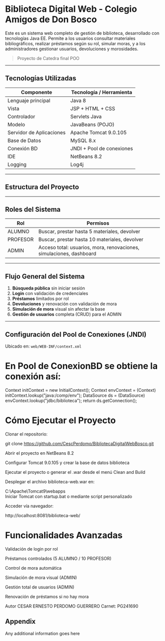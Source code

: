 
#  Biblioteca Digital Web - Colegio Amigos de Don Bosco

Este es un sistema web completo de gestión de biblioteca, desarrollado con tecnologías Java EE. Permite a los usuarios consultar materiales bibliográficos, realizar préstamos según su rol, simular moras, y a los administradores gestionar usuarios, devoluciones y morosidades.

> Proyecto de Catedra final POO

---

##  Tecnologías Utilizadas

| Componente               | Tecnología / Herramienta         |
|--------------------------|----------------------------------|
| Lenguaje principal       | Java 8                           |
| Vista                    | JSP + HTML + CSS                |
| Controlador              | Servlets Java                    |
| Modelo                   | JavaBeans (POJO)                 |
| Servidor de Aplicaciones | Apache Tomcat 9.0.105            |
| Base de Datos            | MySQL 8.x                        |
| Conexión BD              | JNDI + Pool de conexiones        |
| IDE                      | NetBeans 8.2                     |
| Logging                  | Log4j                            |

---

##  Estructura del Proyecto



---

##  Roles del Sistema

| Rol        | Permisos                                                                 |
|------------|--------------------------------------------------------------------------|
| ALUMNO     | Buscar, prestar hasta 5 materiales, devolver                             |
| PROFESOR   | Buscar, prestar hasta 10 materiales, devolver                            |
| ADMIN      | Acceso total: usuarios, mora, renovaciones, simulaciones, dashboard      |

---

##  Flujo General del Sistema

1. **Búsqueda pública** sin iniciar sesión
2. **Login** con validación de credenciales
3. **Préstamos** limitados por rol
4. **Devoluciones** y renovación con validación de mora
5. **Simulación de mora** visual sin afectar la base
6. **Gestión de usuarios** completa (CRUD) para el ADMIN

---

##  Configuración del Pool de Conexiones (JNDI)

Ubicado en: `web/WEB-INF/context.xml`


<Context>
    <Resource name="jdbc/biblioteca" auth="Container"
              type="javax.sql.DataSource"
              maxTotal="20" maxIdle="10" maxWaitMillis="10000"
              username="root" password="1234"
              driverClassName="com.mysql.cj.jdbc.Driver"
              url="jdbc:mysql://localhost:3306/biblioteca?useSSL=false"/>
</Context>

# En Pool de ConexionBD se obtiene la conexión así:


Context initContext = new InitialContext();
Context envContext = (Context) initContext.lookup("java:/comp/env");
DataSource ds = (DataSource) envContext.lookup("jdbc/biblioteca");
return ds.getConnection();

# Cómo Ejecutar el Proyecto
Clonar el repositorio:


git clone https://github.com/CescPerdomo/BibliotecaDigitalWebBosco.git

Abrir el proyecto en NetBeans 8.2

Configurar Tomcat 9.0.105 y crear la base de datos biblioteca

Ejecutar el proyecto o generar el .war desde el menú Clean and Build

Desplegar el archivo biblioteca-web.war en:


C:\Apache\Tomcat9\webapps\
Iniciar Tomcat con startup.bat o mediante script personalizado

Acceder vía navegador:


http://localhost:8081/biblioteca-web/

 # Funcionalidades Avanzadas
 Validación de login por rol

 Préstamos controlados (5 ALUMNO / 10 PROFESOR)

 Control de mora automática

 Simulación de mora visual (ADMIN)

 Gestión total de usuarios (ADMIN)

 Renovación de préstamos si no hay mora

 Autor
CESAR ERNESTO PERDOMO GUERRERO
Carnet: PG241690
## Appendix

Any additional information goes here


